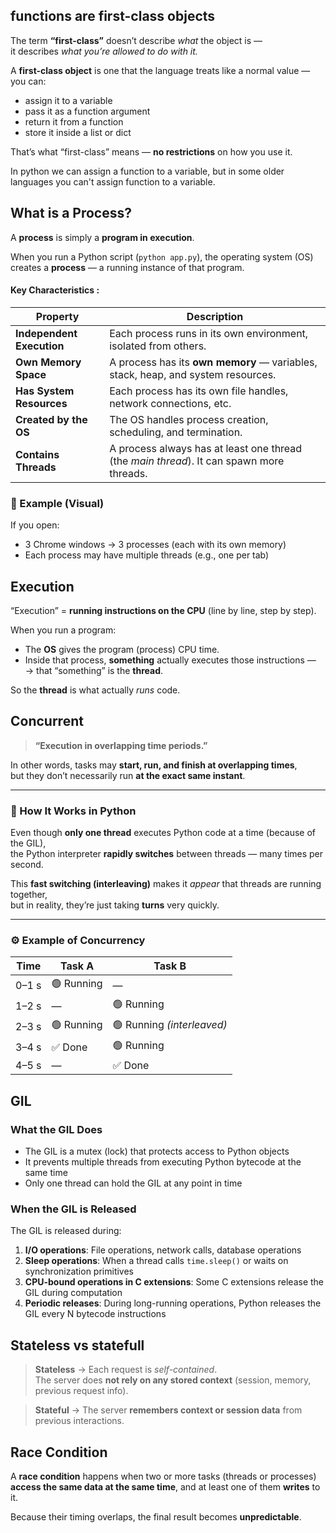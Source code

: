 

## **functions are first-class objects**

The term **“first-class”** doesn’t describe _what_ the object is —  
it describes _what you’re allowed to do with it._

A **first-class object** is one that the language treats like a normal value —  
you can:

- assign it to a variable
- pass it as a function argument
- return it from a function
- store it inside a list or dict

That’s what “first-class” means — **no restrictions** on how you use it.

In python we can assign a function to a variable, but in some older languages you can't assign function to a variable.


## What is a **Process**?

A **process** is simply a **program in execution**.

When you run a Python script (`python app.py`), the operating system (OS) creates a **process** — a running instance of that program.

#### Key Characteristics : 

|Property|Description|
|---|---|
|**Independent Execution**|Each process runs in its own environment, isolated from others.|
|**Own Memory Space**|A process has its **own memory** — variables, stack, heap, and system resources.|
|**Has System Resources**|Each process has its own file handles, network connections, etc.|
|**Created by the OS**|The OS handles process creation, scheduling, and termination.|
|**Contains Threads**|A process always has at least one thread (the _main thread_). It can spawn more threads.|
### 🔹 Example (Visual)

If you open:

- 3 Chrome windows → 3 processes (each with its own memory)
- Each process may have multiple threads (e.g., one per tab)

## Execution

“Execution” = **running instructions on the CPU** (line by line, step by step).

When you run a program:

- The **OS** gives the program (process) CPU time.
- Inside that process, **something** actually executes those instructions —  
    → that “something” is the **thread**.

So the **thread** is what actually _runs_ code.

## Concurrent

> **“Execution in overlapping time periods.”**

In other words, tasks may **start, run, and finish at overlapping times**,  
but they don’t necessarily run **at the exact same instant**.

---

### 🧠 How It Works in Python

Even though **only one thread** executes Python code at a time (because of the GIL),  
the Python interpreter **rapidly switches** between threads — many times per second.

This **fast switching (interleaving)** makes it _appear_ that threads are running together,  
but in reality, they’re just taking **turns** very quickly.

---

### ⚙️ Example of Concurrency

|Time|Task A|Task B|
|---|---|---|
|0–1 s|🟢 Running|—|
|1–2 s|—|🟢 Running|
|2–3 s|🟢 Running|🟢 Running _(interleaved)_|
|3–4 s|✅ Done|🟢 Running|
|4–5 s|—|✅ Done|

## GIL

### What the GIL Does

- The GIL is a mutex (lock) that protects access to Python objects
- It prevents multiple threads from executing Python bytecode at the same time
- Only one thread can hold the GIL at any point in time

### When the GIL is Released

The GIL is released during:

1. **I/O operations**: File operations, network calls, database operations
2. **Sleep operations**: When a thread calls `time.sleep()` or waits on synchronization primitives
3. **CPU-bound operations in C extensions**: Some C extensions release the GIL during computation
4. **Periodic releases**: During long-running operations, Python releases the GIL every N bytecode instructions
## Stateless vs statefull

> **Stateless** → Each request is _self-contained_.  
> The server does **not rely on any stored context** (session, memory, previous request info).

> **Stateful** → The server **remembers context or session data** from previous interactions.


## Race Condition

A **race condition** happens when two or more tasks (threads or processes)  
**access the same data at the same time**, and at least one of them **writes** to it.

Because their timing overlaps, the final result becomes **unpredictable**.


